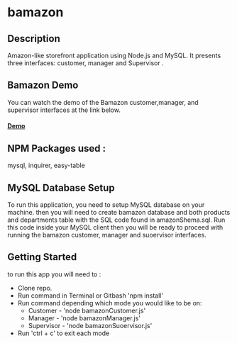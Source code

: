 # bamazon

## **Description**
Amazon-like storefront application using Node.js and MySQL. It presents three interfaces: customer, manager and Supervisor .


## **Bamazon Demo**
You can  watch the demo of the Bamazon customer,manager, and supervisor interfaces at the link below. 
 #### [Demo](https://drive.google.com/file/d/1DvVVAxkm9J55lnXz6ph0w35bYYc8Gx1S/view)


## **NPM Packages used :**
mysql, inquirer, easy-table


## **MySQL Database Setup**
To run this application, you need to setup  MySQL database  on your machine. then you will need to create bamazon database and both products and departments table with the SQL code found in amazonShema.sql. Run this code inside your MySQL client then you will be ready to proceed with running the bamazon customer, manager and suoervisor interfaces.


## **Getting Started**
to run this app you will need to :
* Clone repo.
* Run command in Terminal or Gitbash 'npm install'
* Run command depending which mode you would like to be on:
    * Customer - 'node  bamazonCustomer.js'
    * Manager - 'node bamazonManager.js'
    * Supervisor - 'node bamazonSuoervisor.js'
* Run 'ctrl + c' to exit each mode



